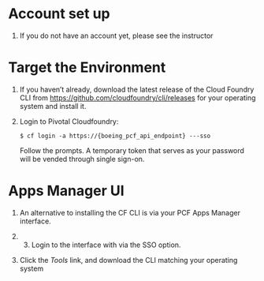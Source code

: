 Account set up
==============

1.  If you do not have an account yet, please see the instructor

Target the Environment
======================

1.  If you haven’t already, download the latest release of the Cloud
    Foundry CLI from <https://github.com/cloudfoundry/cli/releases> for
    your operating system and install it.

2.  Login to Pivotal Cloudfoundry:

        $ cf login -a https://{boeing_pcf_api_endpoint} ---sso

    Follow the prompts. A temporary token that serves as your password
    will be vended through single sign-on.

Apps Manager UI
===============

1.  An alternative to installing the CF CLI is via your PCF Apps Manager
    interface.

2.  3.  Login to the interface with via the SSO option.

4.  Click the *Tools* link, and download the CLI matching your operating
    system
